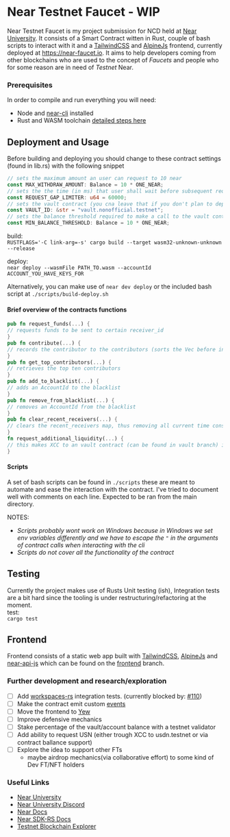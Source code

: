 # Near Testnet Faucet - WIP

Near Testnet Faucet is my project submission for NCD held at [Near University](https://www.near.university). It consists of a Smart Contract witten in Rust, couple of bash scripts to interact with it and a [TailwindCSS](https://tailwindcss.com/) and [AlpineJs](https://alpinejs.dev/) frontend, currently deployed at https://near-faucet.io. It aims to help developers coming from other blockchains who are used to the concept of *Faucets* and people who for some reason are in need of _Testnet_ Near.


### Prerequisites

In order to compile and run everything you will need:

* Node and [near-cli](https://github.com/near/near-cli) installed
* Rust and WASM toolchain [detailed steps here](https://www.near-sdk.io/)


## Deployment and Usage
Before building and deploying you should change to these contract settings (found in lib.rs) with the following snippet
```rust
// sets the maximum amount an user can request to 10 near
const MAX_WITHDRAW_AMOUNT: Balance = 10 * ONE_NEAR;
// sets the the time (in ms) that user shall wait before subsequent request to 1 min
const REQUEST_GAP_LIMITER: u64 = 60000;
// sets the vault contract (you cna leave that if you don't plan to deploy the one found int the vault branch)
const VAULT_ID: &str = "vault.nonofficial.testnet";
// sets the balance threshold required to make a call to the vault contract for additional liquidity
const MIN_BALANCE_THRESHOLD: Balance = 10 * ONE_NEAR;
```

build:  
`RUSTFLAGS='-C link-arg=-s' cargo build --target wasm32-unknown-unknown --release`

deploy:  
`near deploy --wasmFile PATH_TO.wasm --accountId ACCOUNT_YOU_HAVE_KEYS_FOR`

Alternatively, you can make use of `near dev deploy` or the included bash script at `./scripts/build-deploy.sh`


#### Brief overview of the contracts functions

```rust 
pub fn request_funds(...) {
// requests funds to be sent to certain receiver_id
}
pub fn contribute(...) {
// records the contributor to the contributors (sorts the Vec before inserting)... 
}
pub fn get_top_contributors(...) {
// retrieves the top ten contributors
}
pub fn add_to_blacklist(...) {
// adds an AccountId to the blacklist
}
pub fn remove_from_blacklist(...) {
// removes an AccountId from the blacklist
} 
pub fn clear_recent_receivers(...) {
// clears the recent_receivers map, thus removing all current time constrains 
}
fn request_additional_liquidity(...) {
// this makes XCC to an vault contract (can be found in vault branch) if the faucets account balance goes bellow certain threshold 
}
```
#### Scripts
A set of bash scripts can be found in `./scripts` these are meant to automate and ease the interaction with the contract. I've tried to document well with comments on each line. Expected to be ran from the main directory. 

NOTES: 
- _Scripts probably wont work on Windows because in Windows we set env variables differently and we have to escape the `"` in the arguments of contract calls when interacting with the cli_  
- _Scripts do not cover all the functionality of the contract_

## Testing
Currently the project makes use of Rusts Unit testing (ish), Integration tests are a bit hard since the tooling is under restructuring/refactoring at the moment.    
test:  
`cargo test `

## Frontend
Frontend consists of a static web app built with [TailwindCSS](https://tailwindcss.com/), [AlpineJs](https://alpinejs.dev/) and [near-api-js](https://github.com/near/near-api-js) which can be found on the [frontend](https://github.com/flmel/near-testnet-faucet/tree/frontend) branch.

### Further development and research/exploration

- [ ] Add [workspaces-rs](https://github.com/near/workspaces-rs/) integration tests. (currently blocked by: [#110](https://github.com/near/workspaces-rs/issues/110))
- [ ] Make the contract emit custom [events](https://nomicon.io/Standards/EventsFormat)
- [ ] Move the frontend to [Yew](https://yew.rs/)
- [ ] Improve defensive mechanics
- [ ] Stake percentage of the vault/account balance with a testnet validator  
- [ ] Add ability to request USN (either trough XCC to usdn.testnet or via contract ballance support)
- [ ] Explore the idea to support other FTs
    - maybe airdrop mechanics(via collaborative effort) to some kind of Dev FT/NFT holders


### Useful Links

* [Near University](https://near.university)
* [Near University Discord](https://discord.gg/k4pxafjMWA)
* [Near Docs](https://docs.near.org)
* [Near SDK-RS Docs](https://near-sdk.io)
* [Testnet Blockchain Explorer](https://explorer.testnet.near.org/)